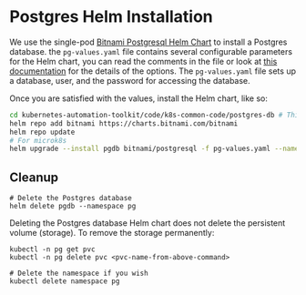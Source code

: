 # Postgres Helm Installation

We use the single-pod [Bitnami Postgresql Helm Chart](https://github.com/bitnami/charts/tree/master/bitnami/postgresql) to install a Postgres database. the `pg-values.yaml` file contains several configurable parameters for the Helm chart, you can read the comments in the file or look at [this documentation](https://github.com/bitnami/charts/blob/master/bitnami/postgresql/README.md) for the details of the options. The `pg-values.yaml` file sets up a database, user, and the password for accessing the database.

Once you are satisfied with the values, install the Helm chart, like so:

```bash
cd kubernetes-automation-toolkit/code/k8s-common-code/postgres-db # This directory
helm repo add bitnami https://charts.bitnami.com/bitnami
helm repo update
# For microk8s
helm upgrade --install pgdb bitnami/postgresql -f pg-values.yaml --namespace pg --create-namespace

```
## Cleanup
```
# Delete the Postgres database
helm delete pgdb --namespace pg

```

Deleting the Postgres database Helm chart does not delete the persistent volume (storage). To remove the storage permanently:

```
kubectl -n pg get pvc
kubectl -n pg delete pvc <pvc-name-from-above-command>

# Delete the namespace if you wish
kubectl delete namespace pg
```
